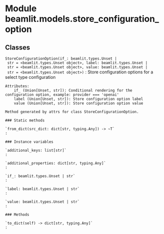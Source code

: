 Module beamlit.models.store_configuration_option
================================================

Classes
-------

`StoreConfigurationOption(if_: beamlit.types.Unset | str = <beamlit.types.Unset object>, label: beamlit.types.Unset | str = <beamlit.types.Unset object>, value: beamlit.types.Unset | str = <beamlit.types.Unset object>)`
:   Store configuration options for a select type configuration
    
    Attributes:
        if_ (Union[Unset, str]): Conditional rendering for the configuration option, example: provider === 'openai'
        label (Union[Unset, str]): Store configuration option label
        value (Union[Unset, str]): Store configuration option value
    
    Method generated by attrs for class StoreConfigurationOption.

    ### Static methods

    `from_dict(src_dict: dict[str, typing.Any]) ‑> ~T`
    :

    ### Instance variables

    `additional_keys: list[str]`
    :

    `additional_properties: dict[str, typing.Any]`
    :

    `if_: beamlit.types.Unset | str`
    :

    `label: beamlit.types.Unset | str`
    :

    `value: beamlit.types.Unset | str`
    :

    ### Methods

    `to_dict(self) ‑> dict[str, typing.Any]`
    :